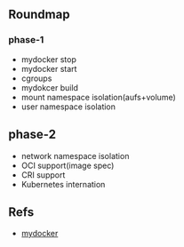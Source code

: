 ## Roundmap

### phase-1

* mydocker stop
* mydocker start
* cgroups
* mydokcer build
* mount namespace isolation(aufs+volume)
* user namespace isolation

## phase-2

* network namespace isolation
* OCI support(image spec)
* CRI support
* Kubernetes internation

## Refs

* [mydocker](https://github.com/xianlubird/mydocker/tree/code-5.8)
